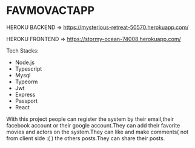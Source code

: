 # FAVMOVACTAPP

HEROKU BACKEND => https://mysterious-retreat-50570.herokuapp.com/


HEROKU FRONTEND => https://stormy-ocean-74008.herokuapp.com/


Tech Stacks:
- Node.js
- Typescript
- Mysql
- Typeorm
- Jwt
- Express
- Passport
- React

With this project people can register the system by their email,their facebook account or their google account.They can add their favorite movies and actors on the system.They can like and make comments( not from client side :(  ) the others posts.They can share their posts.
